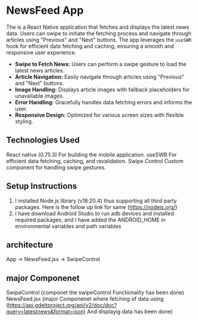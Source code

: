 # NewsFeed App


The  is a React Native application that fetches and displays the latest news data. Users can swipe to initiate the fetching process and navigate through articles using "Previous" and "Next" buttons. The app leverages the `useSWR` hook for efficient data fetching and caching, ensuring a smooth and responsive user experience.


- **Swipe to Fetch News:** Users can perform a swipe gesture to load the latest news articles.
- **Article Navigation:** Easily navigate through articles using "Previous" and "Next" buttons.
- **Image Handling:** Displays article images with fallback placeholders for unavailable images.
- **Error Handling:** Gracefully handles data fetching errors and informs the user.
- **Responsive Design:** Optimized for various screen sizes with flexible styling.

## Technologies Used
React native (0.75.3) For building the mobile application.
useSWR For efficient data fetching, caching, and revalidation.
Swipe Control Custom component for handling swipe gestures.

## Setup Instructions

1. I installed Node.js library (v18.20.4) thus supporting all third party packages. Here is the follow up link for same (https://nodejs.org/) 
2. I have download Android Studio to run adb devices and installed required packages,  and I have  added the ANDROID_HOME in environmental variables and path variables


## architecture 
App -> NewsFeed.jsx -> SwipeControl

## major Componenet
SwipeControl  (componet the swipeControl Functionality has been done)
NewsFeed.jsx (major Componenet where fetching of data using (https://api.gdeltproject.org/api/v2/doc/doc?query=latestnews&format=json) And displayig  data has been done)



